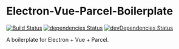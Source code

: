 # Electron-Vue-Parcel-Boilerplate
[![Build Status](https://img.shields.io/travis/shamofu/electron-vue-parcel-boilerplate/master.svg?style=flat-square)](https://travis-ci.org/shamofu/electron-vue-parcel-boilerplate)
[![dependencies Status](https://img.shields.io/david/shamofu/electron-vue-parcel-boilerplate.svg?style=flat-square)](https://david-dm.org/shamofu/electron-vue-parcel-boilerplate)
[![devDependencies Status](https://img.shields.io/david/dev/shamofu/electron-vue-parcel-boilerplate.svg?style=flat-square)](https://david-dm.org/shamofu/electron-vue-parcel-boilerplate?type=dev)

A boilerplate for Electron + Vue + Parcel.
